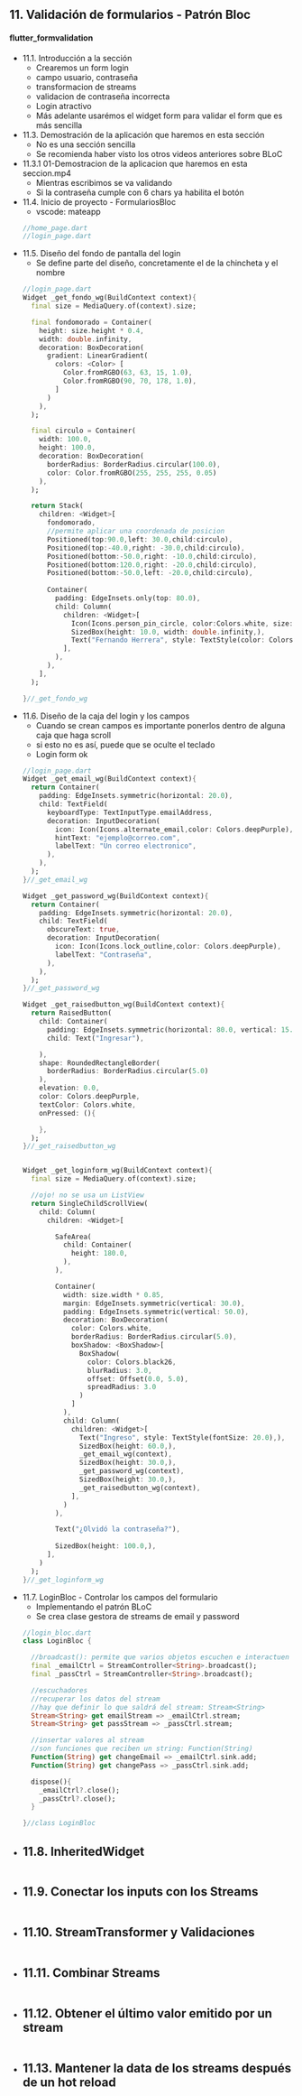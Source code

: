 ## 11. Validación de formularios - Patrón Bloc

#### flutter_formvalidation

- 11.1. Introducción a la sección
    - Crearemos un form login
    - campo usuario, contraseña
    - transformacion de streams
    - validacion de contraseña incorrecta
    - Login atractivo
    - Más adelante usarémos el widget form para validar el form que es más sencilla
- 11.3. Demostración de la aplicación que haremos en esta sección
    - No es una sección sencilla
    - Se recomienda haber visto los otros videos anteriores sobre BLoC
- 11.3.1 01-Demostracion de la aplicacion que haremos en esta seccion.mp4
    - Mientras escribimos se va validando
    - Si la contraseña cumple con 6 chars ya habilita el botón
- 11.4. Inicio de proyecto - FormulariosBloc
    - vscode: mateapp
    ```dart
    //home_page.dart
    //login_page.dart
    ```
- 11.5. Diseño del fondo de pantalla del login
    - Se define parte del diseño, concretamente el de la chincheta y el nombre
    ```dart
    //login_page.dart
    Widget _get_fondo_wg(BuildContext context){
      final size = MediaQuery.of(context).size;

      final fondomorado = Container(
        height: size.height * 0.4,
        width: double.infinity,
        decoration: BoxDecoration(
          gradient: LinearGradient(
            colors: <Color> [
              Color.fromRGBO(63, 63, 15, 1.0),
              Color.fromRGBO(90, 70, 178, 1.0),
            ]
          )
        ),
      );
    
      final circulo = Container(
        width: 100.0,
        height: 100.0,
        decoration: BoxDecoration(
          borderRadius: BorderRadius.circular(100.0),
          color: Color.fromRGBO(255, 255, 255, 0.05)
        ),
      );

      return Stack(
        children: <Widget>[
          fondomorado,
          //permite aplicar una coordenada de posicion
          Positioned(top:90.0,left: 30.0,child:circulo),
          Positioned(top:-40.0,right: -30.0,child:circulo),
          Positioned(bottom:-50.0,right: -10.0,child:circulo),
          Positioned(bottom:120.0,right: -20.0,child:circulo),
          Positioned(bottom:-50.0,left: -20.0,child:circulo),
          
          Container(
            padding: EdgeInsets.only(top: 80.0),
            child: Column(
              children: <Widget>[
                Icon(Icons.person_pin_circle, color:Colors.white, size:100.0),
                SizedBox(height: 10.0, width: double.infinity,),
                Text("Fernando Herrera", style: TextStyle(color: Colors.white, fontSize: 25.0),)
              ],
            ),
          ),
        ],
      );

    }//_get_fondo_wg     
    ```
- 11.6. Diseño de la caja del login y los campos
    - Cuando se crean campos es importante ponerlos dentro de alguna caja que haga scroll
    - si esto no es así, puede que se oculte el teclado
    - Login form ok
    ```dart
    //login_page.dart
    Widget _get_email_wg(BuildContext context){
      return Container(
        padding: EdgeInsets.symmetric(horizontal: 20.0),
        child: TextField(
          keyboardType: TextInputType.emailAddress,
          decoration: InputDecoration(
            icon: Icon(Icons.alternate_email,color: Colors.deepPurple),
            hintText: "ejemplo@correo.com",
            labelText: "Un correo electronico",
          ),
        ),
      );
    }//_get_email_wg

    Widget _get_password_wg(BuildContext context){
      return Container(
        padding: EdgeInsets.symmetric(horizontal: 20.0),
        child: TextField(
          obscureText: true,
          decoration: InputDecoration(
            icon: Icon(Icons.lock_outline,color: Colors.deepPurple),
            labelText: "Contraseña",
          ),
        ),
      );
    }//_get_password_wg

    Widget _get_raisedbutton_wg(BuildContext context){
      return RaisedButton(
        child: Container(
          padding: EdgeInsets.symmetric(horizontal: 80.0, vertical: 15.0),
          child: Text("Ingresar"),

        ),
        shape: RoundedRectangleBorder(
          borderRadius: BorderRadius.circular(5.0)
        ),
        elevation: 0.0,
        color: Colors.deepPurple,
        textColor: Colors.white,
        onPressed: (){

        },
      );
    }//_get_raisedbutton_wg


    Widget _get_loginform_wg(BuildContext context){
      final size = MediaQuery.of(context).size;

      //ojo! no se usa un ListView
      return SingleChildScrollView(
        child: Column(
          children: <Widget>[

            SafeArea(
              child: Container(
                height: 180.0,
              ),
            ),

            Container(
              width: size.width * 0.85,
              margin: EdgeInsets.symmetric(vertical: 30.0),
              padding: EdgeInsets.symmetric(vertical: 50.0),
              decoration: BoxDecoration(
                color: Colors.white,
                borderRadius: BorderRadius.circular(5.0),
                boxShadow: <BoxShadow>[
                  BoxShadow(
                    color: Colors.black26,
                    blurRadius: 3.0,
                    offset: Offset(0.0, 5.0),
                    spreadRadius: 3.0
                  )
                ]
              ),
              child: Column(
                children: <Widget>[
                  Text("Ingreso", style: TextStyle(fontSize: 20.0),),
                  SizedBox(height: 60.0,),
                  _get_email_wg(context),
                  SizedBox(height: 30.0,),
                  _get_password_wg(context),
                  SizedBox(height: 30.0,),
                  _get_raisedbutton_wg(context),
                ],
              )
            ),

            Text("¿Olvidó la contraseña?"),
            
            SizedBox(height: 100.0,),
          ],
        )
      );
    }//_get_loginform_wg    
    ```
- 11.7. LoginBloc - Controlar los campos del formulario
    - Implementando el patrón BLoC
    - Se crea clase gestora de streams de email y password
    ```dart
    //login_bloc.dart
    class LoginBloc {

      //broadcast(): permite que varios objetos escuchen e interactuen con el stream
      final _emailCtrl = StreamController<String>.broadcast();
      final _passCtrl = StreamController<String>.broadcast();

      //escuchadores
      //recuperar los datos del stream
      //hay que definir lo que saldrá del stream: Stream<String> 
      Stream<String> get emailStream => _emailCtrl.stream;
      Stream<String> get passStream => _passCtrl.stream;

      //insertar valores al stream
      //son funciones que reciben un string: Function(String)
      Function(String) get changeEmail => _emailCtrl.sink.add;
      Function(String) get changePass => _passCtrl.sink.add;  

      dispose(){
        _emailCtrl?.close();
        _passCtrl?.close();
      }

    }//class LoginBloc    
    ```
- 11.8. InheritedWidget
    - 
    ```dart
    ```
- 11.9. Conectar los inputs con los Streams
    - 
    ```dart
    ```
- 11.10. StreamTransformer y Validaciones
    - 
    ```dart
    ```
- 11.11. Combinar Streams
    - 
    ```dart
    ```
- 11.12. Obtener el último valor emitido por un stream
    - 
    ```dart
    ```
- 11.13. Mantener la data de los streams después de un hot reload
    - 
    ```dart
    ```
